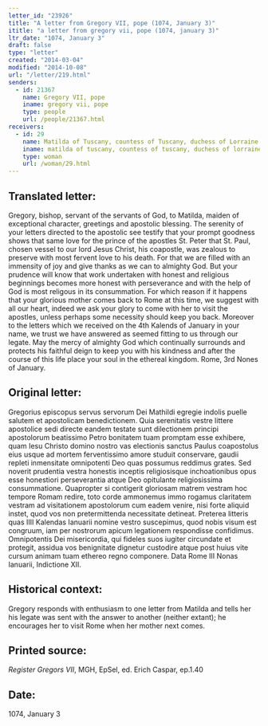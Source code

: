 ```yaml
---
letter_id: "23926"
title: "A letter from Gregory VII, pope (1074, January 3)"
ititle: "a letter from gregory vii, pope (1074, january 3)"
ltr_date: "1074, January 3"
draft: false
type: "letter"
created: "2014-03-04"
modified: "2014-10-08"
url: "/letter/219.html"
senders:
  - id: 21367
    name: Gregory VII, pope
    iname: gregory vii, pope
    type: people
    url: /people/21367.html
receivers:
  - id: 29
    name: Matilda of Tuscany, countess of Tuscany, duchess of Lorraine
    iname: matilda of tuscany, countess of tuscany, duchess of lorraine
    type: woman
    url: /woman/29.html
---
```

<h2> Translated letter:</h2>Gregory, bishop, servant of the servants of God, to Matilda, maiden of exceptional character, greetings and apostolic blessing.
The serenity of your letters directed to the apostolic see testify that your prompt goodness shows that same love for the prince of the apostles St. Peter that St. Paul, chosen vessel to our lord Jesus Christ, his coapostle, was zealous to preserve with most fervent love to his death.  For that we are filled with an immensity of joy and give thanks as we can to almighty God.  But your prudence will know that work undertaken with honest and religious beginnings becomes more honest with perseverance and with the help of God is most religous in its consummation.  For which reason if it happens that your glorious mother comes back to Rome at this time, we suggest with all our heart, indeed we ask your glory to come with her to visit the apostles, unless perhaps some necessity should keep you back.  Moreover to the letters which we received on the 4th Kalends of January in your name, we trust we have answered as seemed fitting to us through our legate.
May the mercy of almighty God which continually surrounds and protects his faithful deign to keep you with his kindness and after the course of this life place your soul in the ethereal kingdom.  Rome, 3rd Nones of January.
<h2 class="mt-4"> Original letter:</h2>Gregorius episcopus servus servorum Dei Mathildi egregie indolis puelle salutem et apostolicam benedictionem.
Quia serenitatis vestre littere apostolice sedi directe eandem testate sunt dilectionem principi apostolorum beatissimo Petro bonitatem tuam promptam esse exhibere, quam Iesu Christo domino nostro vas electionis sanctus Paulus coapostolus eius usque ad mortem ferventissimo amore studuit conservare, gaudii repleti inmensitate omnipotenti Deo quas possumus reddimus grates.  Sed noverit prudentia vestra honestis inceptis religiosisque inchoationibus opus esse honestiori perseverantia atque Deo opitulante religiosissima consummatione.  Quapropter si contigerit gloriosam matrem vestram hoc tempore Romam redire, toto corde ammonemus immo rogamus claritatem vestram ad visitationem apostolorum cum eadem venire, nisi forte aliquid instet, quod vos non pretermittenda necessitate detineat.  Preterea litteris quas IIII Kalendas Ianuarii nomine vestro suscepimus, quod nobis visum est congruum, iam per nostrorum apicum legationem respondisse confidimus.
Omnipotentis Dei misericordia, qui fideles suos iugiter circundate et protegit, assidua vos benignitate dignetur custodire atque post huius vite cursum animam tuam ethereo regno componere.
Data Rome III Nonas Ianuarii, Indictione XII.
<h2 class="mt-4"> Historical context:</h2>Gregory responds with enthusiasm to one letter from Matilda and tells her his legate was sent with the answer to another (neither extant); he encourages her to visit Rome when her mother next comes.
<h2 class="mt-4"> Printed source:</h2><p><em>Register Gregors VII</em>, MGH, EpSel, ed. Erich Caspar, ep.1.40</p><h2 class="mt-4"> Date:</h2>1074, January 3